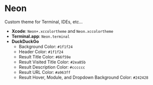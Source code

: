 # Neon

Custom theme for Terminal, IDEs, etc...

* **Xcode**: `Neon+.xccolortheme` and `Neon.xccolortheme`
* **Terminal.app**: `Neon.terminal`
* **DuckDuckGo**
    * Background Color: `#1f1f24`
    * Header Color: `#1f1f24`
    * Result Title Color: `#66f59e`
    * Result Visited Title Color: `#2ea85b`
    * Result Description Color: `#cccccc`
    * Result URL Color: `#a963ff`
    * Result Hover, Module, and Dropdown Background Color: `#242428`
